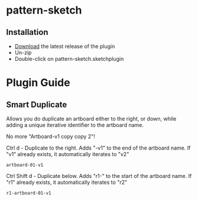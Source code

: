 # pattern-sketch

## Installation

- [Download](../../releases/latest/download/pattern-sketch.sketchplugin.zip) the latest release of the plugin
- Un-zip
- Double-click on pattern-sketch.sketchplugin

# Plugin Guide

## Smart Duplicate

Allows you do duplicate an artboard either to the right, or down, while adding a unique iterative identifier to the artboard name.

No more "Artboard-v1 copy copy 2"!

Ctrl d - Duplicate to the right. Adds "-v1" to the end of the artboard name. If "v1" already exists, it automatically iterates to "v2"

```text
artboard-01-v1
```

Ctrl Shift d - Duplicate below. Adds "r1-" to the start of the artboard name. If "r1" already exists, it automatically iterates to "r2"

```text
r1-artboard-01-v1
```
